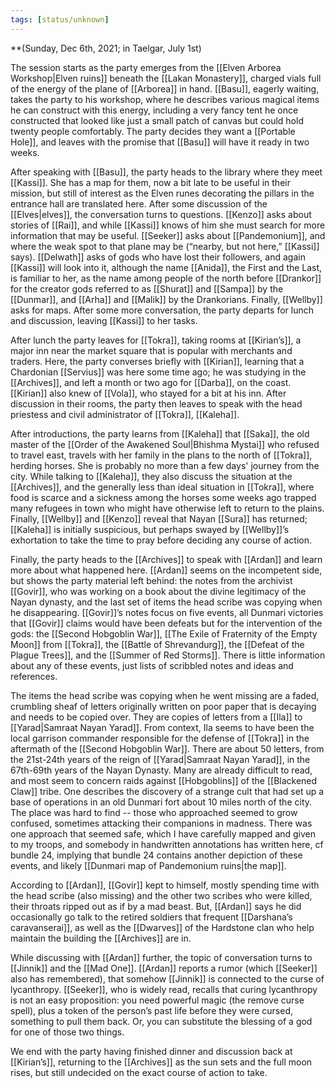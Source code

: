 ```yaml
---
tags: [status/unknown]
---
```


**(Sunday, Dec 6th, 2021; in Taelgar, July 1st)

The session starts as the party emerges from the [[Elven Arborea Workshop|Elven ruins]] beneath the [[Lakan Monastery]], charged vials full of the energy of the plane of [[Arborea]] in hand. [[Basu]], eagerly waiting, takes the party to his workshop, where he describes various magical items he can construct with this energy, including a very fancy tent he once constructed that looked like just a small patch of canvas but could hold twenty people comfortably. The party decides they want a [[Portable Hole]], and leaves with the promise that [[Basu]] will have it ready in two weeks.

After speaking with [[Basu]], the party heads to the library where they meet [[Kassi]]. She has a map for them, now a bit late to be useful in their mission, but still of interest as the Elven runes decorating the pillars in the entrance hall are translated here. After some discussion of the [[Elves|elves]], the conversation turns to questions. [[Kenzo]] asks about stories of [[Rai]], and while [[Kassi]] knows of him she must search for more information that may be useful. [[Seeker]] asks about [[Pandemonium]], and where the weak spot to that plane may be (“nearby, but not here,” [[Kassi]] says). [[Delwath]] asks of gods who have lost their followers, and again [[Kassi]] will look into it, although the name [[Anida]], the First and the Last, is familiar to her, as the name among people of the north before [[Drankor]] for the creator gods referred to as [[Shurat]] and [[Sampa]] by the [[Dunmar]], and [[Arha]] and [[Malik]] by the Drankorians. Finally, [[Wellby]] asks for maps. After some more conversation, the party departs for lunch and discussion, leaving [[Kassi]] to her tasks.

After lunch the party leaves for [[Tokra]], taking rooms at [[Kirian’s]], a major inn near the market square that is popular with merchants and traders. Here, the party converses briefly with [[Kirian]], learning that a Chardonian [[Servius]] was here some time ago; he was studying in the [[Archives]], and left a month or two ago for [[Darba]], on the coast. [[Kirian]] also knew of [[Vola]], who stayed for a bit at his inn. After discussion in their rooms, the party then leaves to speak with the head priestess and civil administrator of [[Tokra]], [[Kaleha]]. 

After introductions, the party learns from [[Kaleha]] that [[Saka]], the old master of the [[Order of the Awakened Soul|Bhishma Mystai]] who refused to travel east, travels with her family in the plans to the north of [[Tokra]], herding horses. She is probably no more than a few days' journey from the city. While talking to [[Kaleha]], they also discuss the situation at the [[Archives]], and the generally less than ideal situation in [[Tokra]], where food is scarce and a sickness among the horses some weeks ago trapped many refugees in town who might have otherwise left to return to the plains. Finally, [[Wellby]] and [[Kenzo]] reveal that Nayan [[Sura]] has returned; [[Kaleha]] is initially suspicious, but perhaps swayed by [[Wellby]]’s exhortation to take the time to pray before deciding any course of action. 

Finally, the party heads to the [[Archives]] to speak with [[Ardan]] and learn more about what happened here. [[Ardan]] seems on the incompetent side, but shows the party material left behind: the notes from the archivist [[Govir]], who was working on a book about the divine legitimacy of the Nayan dynasty, and the last set of items the head scribe was copying when he disappearing. [[Govir]]’s notes focus on five events, all Dunmari victories that [[Govir]] claims would have been defeats but for the intervention of the gods: the [[Second Hobgoblin War]], [[The Exile of Fraternity of the Empty Moon]] from [[Tokra]], the [[Battle of Shrevandurg]], the [[Defeat of the Plague Trees]], and the [[Summer of Red Storms]]. There is little information about any of these events, just lists of scribbled notes and ideas and references. 

The items the head scribe was copying when he went missing are a faded, crumbling sheaf of letters originally written on poor paper that is decaying and needs to be copied over. They are copies of letters from a [[Ila]] to [[Yarad|Samraat Nayan Yarad]]. From context, Ila seems to have been the local garrison commander responsible for the defense of [[Tokra]] in the aftermath of the [[Second Hobgoblin War]]. There are about 50 letters, from the 21st-24th years of the reign of [[Yarad|Samraat Nayan Yarad]], in the 67th-69th years of the Nayan Dynasty. Many are already difficult to read, and most seem to concern raids against [[Hobgoblins]] of the [[Blackened Claw]] tribe. One describes the discovery of a strange cult that had set up a base of operations in an old Dunmari fort about 10 miles north of the city. The place was hard to find -- those who approached seemed to grow confused, sometimes attacking their companions in madness. There was one approach that seemed safe, which I have carefully mapped and given to my troops, and somebody in handwritten annotations has written here, cf bundle 24, implying that bundle 24 contains another depiction of these events, and likely [[Dunmari map of Pandemonium ruins|the map]]. 

According to [[Ardan]], [[Govir]] kept to himself, mostly spending time with the head scribe (also missing) and the other two scribes who were killed, their throats ripped out as if by a mad beast. But, [[Ardan]] says he did occasionally go talk to the retired soldiers that frequent [[Darshana’s caravanserai]], as well as the [[Dwarves]] of the Hardstone clan who help maintain the building the [[Archives]] are in.

While discussing with [[Ardan]] further, the topic of conversation turns to [[Jinnik]] and the [[Mad One]]. [[Ardan]] reports a rumor (which [[Seeker]] also has remembered), that somehow [[Jinnik]] is connected to the curse of lycanthropy. [[Seeker]], who is widely read, recalls that curing lycanthropy is not an easy proposition: you need powerful magic (the remove curse spell), plus a token of the person’s past life before they were cursed, something to pull them back. Or, you can substitute the blessing of a god for one of those two things. 

We end with the party having finished dinner and discussion back at [[Kirian’s]], returning to the [[Archives]] as the sun sets and the full moon rises, but still undecided on the exact course of action to take. 